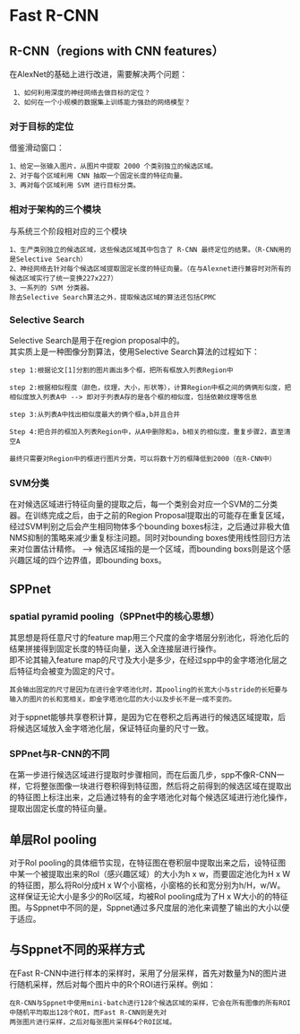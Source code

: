 # Fast R-CNN
## R-CNN（regions with CNN features）
在AlexNet的基础上进行改进，需要解决两个问题：
```
 1、如何利用深度的神经网络去做目标的定位？
 2、如何在一个小规模的数据集上训练能力强劲的网络模型？
```
### 对于目标的定位
借鉴滑动窗口：
```
1、给定一张输入图片，从图片中提取 2000 个类别独立的候选区域。
2、对于每个区域利用 CNN 抽取一个固定长度的特征向量。
3、再对每个区域利用 SVM 进行目标分类。
```
### 相对于架构的三个模块
与系统三个阶段相对应的三个模块
```
1、生产类别独立的候选区域，这些候选区域其中包含了 R-CNN 最终定位的结果。（R-CNN用的是Selective Search）
2、神经网络去针对每个候选区域提取固定长度的特征向量。（在与Alexnet进行兼容时对所有的候选区域实行了统一变换227x227）
3、一系列的 SVM 分类器。
除去Selective Search算法之外，提取候选区域的算法还包括CPMC
```
### Selective Search
Selective Search是用于在region proposal中的。   
其实质上是一种图像分割算法，使用Selective Search算法的过程如下：
```
step 1:根据论文[1]分割的图片画出多个框，把所有框放入列表Region中

step 2:根据相似程度（颜色，纹理，大小，形状等），计算Region中框之间的俩俩形似度，把相似度放入列表A中 --> 即对于列表A存的是各个框的相似度，包括依赖纹理等信息

step 3:从列表A中找出相似度最大的俩个框a,b并且合并

Step 4:把合并的框加入列表Region中，从A中删除和a，b相关的相似度，重复步骤2，直至清空A

最终只需要对Region中的框进行图片分类，可以将数十万的框降低到2000（在R-CNN中）
```
### SVM分类
在对候选区域进行特征向量的提取之后，每一个类别会对应一个SVM的二分类器。在训练完成之后，由于之前的Region Proposal提取出的可能存在重复区域，经过SVM判别之后会产生相同物体多个bounding boxes标注，之后通过非极大值NMS抑制的策略来减少重复标注问题。同时对bounding boxes使用线性回归方法来对位置估计精修。 --> 候选区域指的是一个区域，而bounding boxs则是这个感兴趣区域的四个边界值，即bounding boxs。
## SPPnet
### spatial pyramid pooling（SPPnet中的核心思想）
其思想是将任意尺寸的feature map用三个尺度的金字塔层分别池化，将池化后的结果拼接得到固定长度的特征向量，送入全连接层进行操作。  
即不论其输入feature map的尺寸及大小是多少，在经过spp中的金字塔池化层之后特征均会被变为固定的尺寸。  
```
其会输出固定的尺寸是因为在进行金字塔池化时，其pooling的长宽大小与stride的长短要与输入的图片的长和宽相关。即金字塔池化层的大小以及步长不是一成不变的。
```
对于sppnet能够共享卷积计算，是因为它在卷积之后再进行的候选区域提取，后将候选区域放入金字塔池化层，保证特征向量的尺寸一致。
### SPPnet与R-CNN的不同
在第一步进行候选区域进行提取时步骤相同，而在后面几步，spp不像R-CNN一样，它将整张图像一块进行卷积得到特征图，然后将之前得到的候选区域在提取出的特征图上标注出来，之后通过特有的金字塔池化对每个候选区域进行池化操作，提取出固定长度的特征向量。
## 单层Rol pooling
对于Rol pooling的具体细节实现，在特征图在卷积层中提取出来之后，设特征图中某一个被提取出来的Rol（感兴趣区域）的大小为h x w，而要固定池化为H x W的特征图，那么将Rol分成H x W个小窗格，小窗格的长和宽分别为h/H，w/W。这样保证无论大小是多少的Rol区域，均被Rol pooling成为了H x W大小的的特征图。与Sppnet中不同的是，Sppnet通过多尺度层的池化来调整了输出的大小以便于适应。
## 与Sppnet不同的采样方式
在Fast R-CNN中进行样本的采样时，采用了分层采样，首先对数量为N的图片进行随机采样，然后对每个图片中的R个ROI进行采样。例如：
```
在R-CNN与Sppnet中使用mini-batch进行128个候选区域的采样，它会在所有图像的所有ROI中随机平均取出128个ROI，而Fast R-CNN则是先对
两张图片进行采样，之后对每张图片采样64个ROI区域。
```





